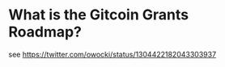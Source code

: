 # What is the Gitcoin Grants Roadmap?

 see https://twitter.com/owocki/status/1304422182043303937



